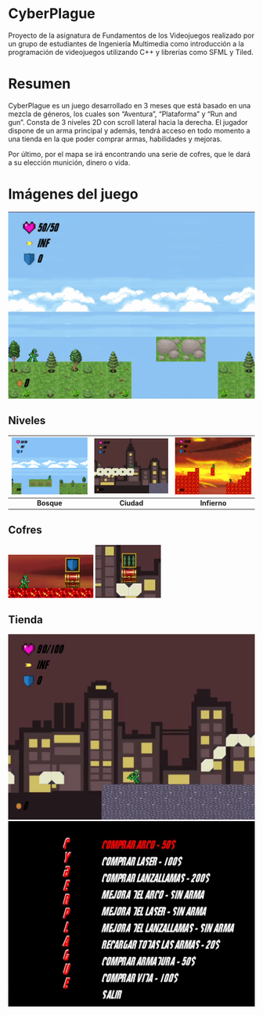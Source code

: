# CyberPlague

Proyecto de la asignatura de Fundamentos de los Videojuegos realizado por un grupo de estudiantes de Ingeniería Multimedia como introducción a la programación de videojuegos utilizando C++ y librerías como SFML y Tiled.

  

# Resumen

CyberPlague es un juego desarrollado en 3 meses que está basado en una mezcla de géneros, los cuales son “Aventura”, “Plataforma” y “Run and gun”. Consta de 3 niveles 2D con scroll lateral hacia la derecha. El jugador dispone de un arma principal y además, tendrá acceso en todo momento a una tienda en la que poder comprar armas, habilidades y mejoras.

Por último, por el mapa se irá encontrando una serie de cofres, que le dará a su elección munición, dinero o vida.

  

# Imágenes del juego

![gameplay](imgs/principal.gif)


## Niveles

|![Nivel 1](imgs/nivel1.png)   |![Nivel 2](imgs/nivel2.png)   | ![Nivel 3](imgs/nivel3.png)  |
|--|--|--|
| <div align="center">**Bosque**</div> | <div align="center">**Ciudad**</div> | <div align="center">**Infierno**</div> |

##  Cofres
![Disparo cofre](imgs/cofre1.gif) ![Cofre rotando](imgs/cofre2.gif) 

## Tienda
![Tienda gameplay](imgs/tienda1.gif) ![Tienda](imgs/tienda2.jpg) 

